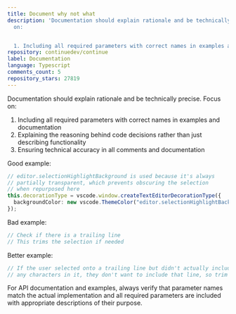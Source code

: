 ```yaml
---
title: Document why not what
description: 'Documentation should explain rationale and be technically precise. Focus
  on:


  1. Including all required parameters with correct names in examples and documentation'
repository: continuedev/continue
label: Documentation
language: Typescript
comments_count: 5
repository_stars: 27819
---
```


Documentation should explain rationale and be technically precise. Focus on:

1. Including all required parameters with correct names in examples and documentation
2. Explaining the reasoning behind code decisions rather than just describing functionality
3. Ensuring technical accuracy in all comments and documentation

Good example:
```typescript
// editor.selectionHighlightBackground is used because it's always 
// partially transparent, which prevents obscuring the selection
// when repurposed here
this.decorationType = vscode.window.createTextEditorDecorationType({
  backgroundColor: new vscode.ThemeColor("editor.selectionHighlightBackground")
});
```

Bad example:
```typescript
// Check if there is a trailing line
// This trims the selection if needed
```

Better example:
```typescript
// If the user selected onto a trailing line but didn't actually include
// any characters in it, they don't want to include that line, so trim it off
```

For API documentation and examples, always verify that parameter names match the actual implementation and all required parameters are included with appropriate descriptions of their purpose.